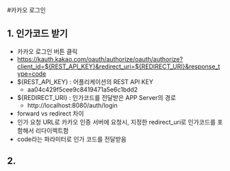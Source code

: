 #카카오 로그인

## 1. 인가코드 받기
- 카카오 로그인 버튼 클릭
- https://kauth.kakao.com/oauth/authorize/oauth/authorize?client_id=${REST_API_KEY}&redirect_uri=${REDIRECT_URI}&response_type=code
- ${REST_API_KEY} : 어플리케이션의 REST API KEY
    - aa04c429f5cee9c8419471a5e6c1bdd2
- ${REDIRECT_URI} : 인가코드를 전달받은 APP Server의 경로
  - http://localhost:8080/auth/login
- forward vs redirect 차이
- 인가 요청 URL로 카카오 인증 서버에 요청시, 지정한 redirect_uri로 인가코드를 포함해서 리다이렉트함
- code라는 파라미터로 인가 코드를 전달받음

## 2. 